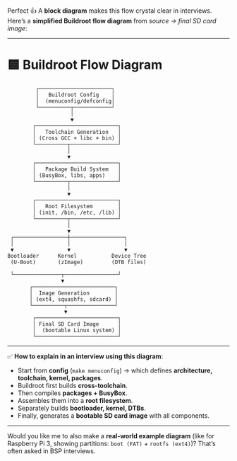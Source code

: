 Perfect 👍 A **block diagram** makes this flow crystal clear in interviews.
Here’s a **simplified Buildroot flow diagram** from *source → final SD card image*:

---

# 🟦 Buildroot Flow Diagram

```
         ┌───────────────────────┐
         │   Buildroot Config    │
         │  (menuconfig/defconfig│
         └──────────┬────────────┘
                    │
                    ▼
        ┌──────────────────────────┐
        │   Toolchain Generation   │
        │ (Cross GCC + libc + bin) │
        └──────────┬───────────────┘
                   │
                   ▼
        ┌──────────────────────────┐
        │   Package Build System   │
        │ (BusyBox, libs, apps)    │
        └──────────┬───────────────┘
                   │
                   ▼
        ┌──────────────────────────┐
        │   Root Filesystem        │
        │ (init, /bin, /etc, /lib) │
        └──────────┬───────────────┘
                   │
                   ▼
 ┌─────────────────┼─────────────────┐
 │                 │                 │
 ▼                 ▼                 ▼
Bootloader      Kernel           Device Tree
 (U-Boot)       (zImage)         (DTB files)
 
 └───────────────┬─────────────────┘
                 ▼
       ┌──────────────────────────┐
       │  Image Generation        │
       │ (ext4, squashfs, sdcard) │
       └──────────┬───────────────┘
                  ▼
        ┌──────────────────────────┐
        │ Final SD Card Image      │
        │  (bootable Linux system) │
        └──────────────────────────┘
```

---

✅ **How to explain in an interview using this diagram**:

* Start from **config** (`make menuconfig`) → which defines **architecture, toolchain, kernel, packages**.
* Buildroot first builds **cross-toolchain**.
* Then compiles **packages + BusyBox**.
* Assembles them into a **root filesystem**.
* Separately builds **bootloader, kernel, DTBs**.
* Finally, generates a **bootable SD card image** with all components.

---

Would you like me to also make a **real-world example diagram** (like for Raspberry Pi 3, showing partitions: `boot (FAT)` + `rootfs (ext4)`)? That’s often asked in BSP interviews.
